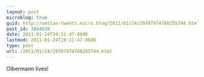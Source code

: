 ```yaml
---
layout: post
microblog: true
guid: http://vmstan-tweets.micro.blog/2011/01/24/29707974788255744.html
post_id: 3044638
date: 2011-01-24T19:11:47-0600
lastmod: 2011-01-24T19:11:47-0600
type: post
url: /2011/01/24/29707974788255744.html
---
```

Olbermann lives!
